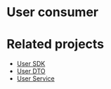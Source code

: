 # User consumer

# Related projects

- [User SDK](https://github.com/cristianjaldin/user-sdk)
- [User DTO](https://github.com/cristianjaldin/user-dto)
- [User Service](https://github.com/cristianjaldin/user-service)